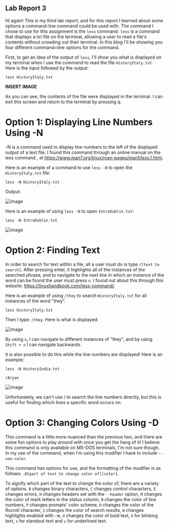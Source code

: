 ## Lab Report 3

Hi again! This is my third lab report, and for this report I learned about some options a command-line command could be used with. The command I
chose to use for this assignment is the `less` command. `less` is a command that displays a txt file on the terminal, allowing a user
to read a file's contents without crowding out their terminal. In this blog I'll be showing you four different command=line options for the command.

First, to get an idea of the output of `less`, I'll show you what is displayed on my terminal when I use the command to read the file `HistoryItaly.txt`. Here
is the input followed by the output:

`less HistoryItaly.txt`

**INSERT IMAGE**

As you can see, the contents of the file were displayed in the terminal. I can exit this screen and return to the terminal by pressing q.

# Option 1: Displaying Line Numbers Using -N

-N is a command used to display line numbers to the left of the displayed output of a text file. I found this command through an online manual on the less command
, at https://www.man7.org/linux/man-pages/man1/less.1.html. 

Here is an example of a command to use `less -N` to open the `HistoryItaly.txt` file:

`less -N HistoryItaly.txt`

Output:

![image](https://user-images.githubusercontent.com/122569112/217960170-f646b2a6-794f-4d56-909a-ee94ca8e82db.png)

Here is an example of using `less -N` to open `IntroDublin.txt`:

`less -N IntroDublin.txt`

![image](https://user-images.githubusercontent.com/122569112/217960995-95e47094-c901-4735-b50f-43f5b887fdb9.png)

# Option 2: Finding Text

In order to search for text within a file, all a user must do is type `/[text to search]`. After pressing enter, it highlights all of the instances of 
the searched phrase, and to navigate to the next line in which an instance of the word can be found the user must press `n`. I found out about this through this
website: https://linuxhandbook.com/less-command/.

Here is an example of using `/they` to search `HistoryItaly.txt` for all instances of the word "they". 

`less HistoryItaly.txt`

Then I type: `/they`. Here is what is displayed:

![image](https://user-images.githubusercontent.com/122569112/217962688-078ac52f-0769-41b2-aa1a-3e3d4056c7ff.png)

By using `n`, I can navigate to different instances of "they", and by using `Shift + n` I can navigate backwards. 

It is also possible to do this while the line numbers are displayed! Here is an example: 

`less -N HistoryIndia.txt`

`/Aryan`

![image](https://user-images.githubusercontent.com/122569112/217964542-719eab55-1e39-4fd8-994e-24719472e750.png)

Unfortunately, we can't use / to search the line numbers directly, but this is useful for finding which lines a specific word occurs on.

# Option 3: Changing Colors Using -D

This command is a little more nuanced than the previous two, and there are some fun options to play around with once you get the hang of it! 
I believe this command is only available on MS-DOS terminals, I'm not sure though. In my use of the command, when I'm using this modifier I have
to include `--use-color`.

This command has options for use, and the formatting of the modifier is as follows: `-D[part of text to change color of][color]`.

To signify which part of the text to change the color of, there are a variety of options. `B` changes binary characters, `C` changes control characters, 
`E` changes errors, `H` changes headers set with the `--header` option, `M` changes the color of mark letters in the status column, `N` changes the 
color of line numbers, `P` changes prompts' color scheme, `R` changes the color of the Rscroll character, `S` changes the color of search results, 
`W` changes highlights enabled with -w, `d` changes the color of bold text, `k` for blinking text, `s` for standout text and `u` for underlined text. 
